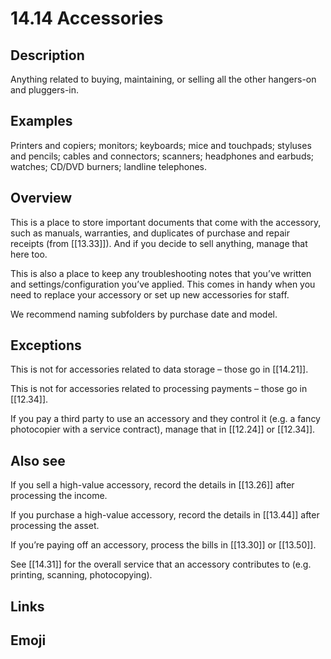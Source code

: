 # 14.14 Accessories

## Description

Anything related to buying, maintaining, or selling all the other hangers-on and pluggers-in.

## Examples

Printers and copiers; monitors; keyboards; mice and touchpads; styluses and pencils; cables and connectors; scanners; headphones and earbuds; watches; CD/DVD burners; landline telephones.

## Overview

This is a place to store important documents that come with the accessory, such as manuals, warranties, and duplicates of purchase and repair receipts (from [[13.33]]). And if you decide to sell anything, manage that here too.

This is also a place to keep any troubleshooting notes that you’ve written and settings/configuration you’ve applied. This comes in handy when you need to replace your accessory or set up new accessories for staff.

We recommend naming subfolders by purchase date and model.

## Exceptions

This is not for accessories related to data storage – those go in [[14.21]].

This is not for accessories related to processing payments – those go in [[12.34]].

If you pay a third party to use an accessory and they control it (e.g. a fancy photocopier with a service contract), manage that in [[12.24]] or [[12.34]].

## Also see

If you sell a high-value accessory, record the details in [[13.26]] after processing the income.

If you purchase a high-value accessory, record the details in [[13.44]] after processing the asset.

If you’re paying off an accessory, process the bills in [[13.30]] or [[13.50]].

See [[14.31]] for the overall service that an accessory contributes to (e.g. printing, scanning, photocopying).


## Links

## Emoji
